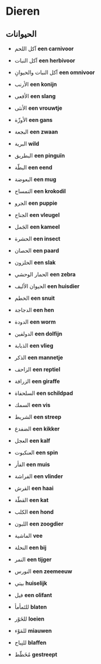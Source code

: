 <!-- header -->
<!-- endHeader -->

# Dieren

## الحيوانات

- آكل اللحم
**een carnivoor**

- آكل النبات
**een herbivoor**

- آكل النبات والحيوانِ
**een omnivoor**

- الأرنب
**een konijn**

- الأفعى
**een slang**

- الأنثى
**een vrouwtje**

- الأوزّة
**een gans**

- البجعة
**een zwaan**

- البرية
**wild**

- البطريق
**een pinguïn**

- البطّة
**een eend**

- البعوضة
**een mug**

- التمساح
**een krokodil**

- الجرو
**een puppie**

- الجناح
**een vleugel**

- الجَمل
**een kameel**

- الحشرة
**een insect**

- الحصان
**een paard**

- الحلزون
**een slak**

- الحمار الوحشي
**een zebra**

- الحيوان الأليف
**een huisdier**

- الخطم
**een snuit**

- الدجاجة
**een hen**

- الدودة
**een worm**

- الدولفين
**een dolfijn**

- الذبابة
**een vlieg**

- الذكر
**een mannetje**

- الزاحف
**een reptiel**

- الزرافة
**een giraffe**

- السلحفاة
**een schildpad**

- السمك
**een vis**

- الشريط
**een streep**

- الضفدع
**een kikker**

- العجل
**een kalf**

- العنكبوت
**een spin**

- الفأر
**een muis**

- الفراشة
**een vlinder**

- القرش
**een haai**

- القطّة
**een kat**

- الكلب
**een hond**

- اللبون
**een zoogdier**

- الماشية
**vee**

- النحلة
**een bij**

- النمر
**een tijger**

- النورس
**een zeemeeuw**

- بيتي
**huiselijk**

- فيل
**een olifant**

- للتَمأمأ
**blaten**

- للخَوْر
**loeien**

- للمَوْء
**miauwen**

- للنِباح
**blaffen**

- مُخَطّط
**gestreept**

